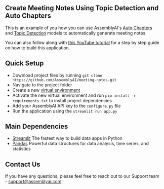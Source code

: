 Create Meeting Notes Using Topic Detection and Auto Chapters
--

This is an example of you how you can use AssemblyAI's [Auto Chapters](https://www.assemblyai.com/blog/introducing-assemblyai-auto-chapters-summarize-audio-and-video-files/) and [Topic Detection](https://www.assemblyai.com/docs/audio-intelligence#topic-detection-iab-classification) models to automatically generate meeting notes.

You can also follow along with [this YouTube tutorial](https://youtu.be/RMBhwwqeDOw) for a step by step guide on how to build this application.

## Quick Setup

* Download project files by running `git clone https://github.com/AssemblyAI/meeting-notes.git`
* Navigate to the project folder
* Create a new [virtual environment](https://docs.python.org/3/library/venv.html)
* Activate the new virtual environment and run `pip install -r requirements.txt` to install project dependencies
* Add your AssemblyAI API key to the `configure.py` file
* Run the application using the `streamlit run app.py`

## Main Dependencies

* [Streamlit](https://pypi.org/project/streamlit/) The fastest way to build data apps in Python
* [Pandas](https://pypi.org/project/pandas/) Powerful data structures for data analysis, time series, and statistics

Contact Us
--
If you have any questions, please feel free to reach out to our Support team - support@assemblyai.com!
